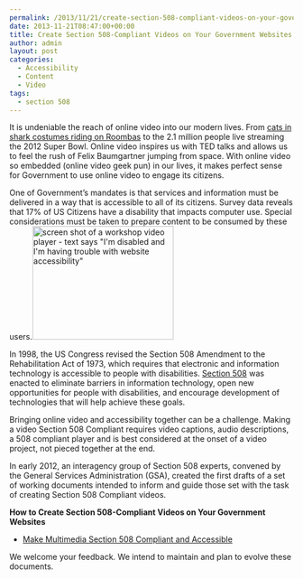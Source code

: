 ```yaml
---
permalink: /2013/11/21/create-section-508-compliant-videos-on-your-government-websites/
date: 2013-11-21T08:47:00+00:00
title: Create Section 508-Compliant Videos on Your Government Websites
author: admin
layout: post
categories:
  - Accessibility
  - Content
  - Video
tags:
  - section 508
---
```


It is undeniable the reach of online video into our modern lives. From <a title="Cat in shark constume rides Roomba on YouTube" href="http://www.youtube.com/watch?v=Of2HU3LGdbo" target="_blank">cats in shark costumes riding on Roombas</a> to the 2.1 million people live streaming the 2012 Super Bowl. Online video inspires us with TED talks and allows us to feel the rush of Felix Baumgartner jumping from space. With online video so embedded (online video geek pun) in our lives, it makes perfect sense for Government to use online video to engage its citizens.

One of Government’s mandates is that services and information must be delivered in a way that is accessible to all of its citizens. Survey data reveals that 17% of US Citizens have a disability that impacts computer use. Special considerations must be taken to prepare content to be consumed by these users.[<img class="size-medium wp-image-99512 alignright" src="https://s3.amazonaws.com/sitesusa/wp-content/uploads/sites/212/2013/11/workshop-video-player-250x201.jpg" alt="screen shot of a workshop video player - text says &quot;I'm disabled and I'm having trouble with website accessibility&quot;" width="250" height="201" />](https://s3.amazonaws.com/sitesusa/wp-content/uploads/sites/212/2013/11/workshop-video-player.jpg)

In 1998, the US Congress revised the Section 508 Amendment to the Rehabilitation Act of 1973, which requires that electronic and information technology is accessible to people with disabilities. <a title=" Resources for understanding and implementing Section 508" href="http://www.section508.gov/" target="_blank">Section 508</a> was enacted to eliminate barriers in information technology, open new opportunities for people with disabilities, and encourage development of technologies that will help achieve these goals.

Bringing online video and accessibility together can be a challenge. Making a video Section 508 Compliant requires video captions, audio descriptions, a 508 compliant player and is best considered at the onset of a video project, not pieced together at the end.

In early 2012, an interagency group of Section 508 experts, convened by the General Services Administration (GSA), created the first drafts of a set of working documents intended to inform and guide those set with the task of creating Section 508 Compliant videos.

**How to Create Section 508-Compliant Videos on Your Government Websites**

  * [Make Multimedia Section 508 Compliant and Accessible](https://www.digitalgov.gov/2013/06/26/making-multimedia-section-508-compliant-and-accessible)

We welcome your feedback. We intend to maintain and plan to evolve these documents.